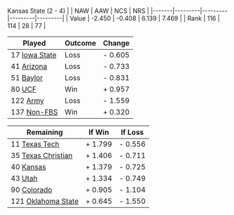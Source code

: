 Kansas State (2 - 4)
|       |   NAW   |   AAW   |   NCS   |   NRS   |
|-------|---------|---------|---------|---------|
| Value |  -2.450 |  -0.408 |   6.139 |   7.469 |
| Rank  |     116 |     114 |      28 |      77 |

| Played                    | Outcome    |  Change  |
|---------------------------|------------|----------|
|  17 [Iowa State            ](IowaState)| Loss       | -  0.605 |
|  41 [Arizona               ](Arizona)| Loss       | -  0.733 |
|  51 [Baylor                ](Baylor)| Loss       | -  0.831 |
|  80 [UCF                   ](UCF)| Win        | +  0.957 |
| 122 [Army                  ](Army)| Loss       | -  1.559 |
| 137 [Non-FBS               ](NonFBS)| Win        | +  0.320 |

| Remaining                 |  If Win  |  If Loss |
|---------------------------|----------|----------|
|  11 [Texas Tech            ](TexasTech)| +  1.799 | -  0.556 |
|  35 [Texas Christian       ](TexasChristian)| +  1.406 | -  0.711 |
|  40 [Kansas                ](Kansas)| +  1.379 | -  0.725 |
|  43 [Utah                  ](Utah)| +  1.334 | -  0.749 |
|  90 [Colorado              ](Colorado)| +  0.905 | -  1.104 |
| 121 [Oklahoma State        ](OklahomaState)| +  0.645 | -  1.550 |

